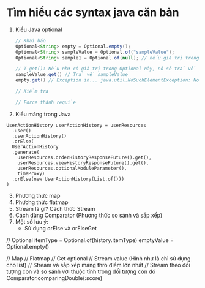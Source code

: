 # Tìm hiểu các syntax java căn bản

1. Kiểu Java optional

   ```java
   // Khai báo
   Optional<String> empty = Optional.empty();
   Optional<String> sampleValue = Optional.of("sampleValue");
   Optional<String> sample1 = Optional.of(null); // nếu giá trị trong of bằng null sẽ bị lỗi
   
   // T get(): Nếu như có giá trị trong Optional này, nó sẽ trả về giá trị đó, ngược lại sẽ ném ra NoSuchElementException nếu như đối tượng rỗng.
   sampleValue.get() // Trả về sampleValue
   empty.get() // Exception in... java.util.NoSuchElementException: No value present
   
   // Kiểm tra
   
   // Force thành requỉe
   ```

2. Kiểu mảng trong Java

```
UserActionHistory userActionHistory = userResources
  .user()
  .userActionHistory()
  .orElse(
  UserActionHistory
  .generate(
    userResources.orderHistoryResponseFuture().get(),
    userResources.viewHistoryResponseFuture().get(),
    userResources.optionalModuleParameter(),
    timeProxy)
  .orElse(new UserActionHistory(List.of()))
)
```

3. Phương thức map
4. Phương thức flatmap
5. Stream là gì? Cách thức Stream
6. Cách dùng Comparator (Phương thức so sánh và sắp xếp)
7. Một số lưu ý:
   * Sử dụng orElse và orElseGet

// Optional
itemType = Optional.of(history.itemType)
emptyValue = Optional.empty()

// Map
// Flatmap
// Get optional
// Stream value  (Hình như là chỉ sử dụng cho list)
// Stream và sắp xếp mảng thro điểm lớn nhất
// Stream theo đối tượng con và so sánh với thuộc tính trong đối tượng con đó
Comparator.comparingDouble(<Class>:score)